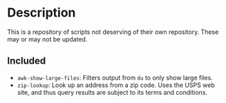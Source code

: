 # Description

This is a repository of scripts not deserving of their own repository. These may or may not be updated.

## Included

* `awk-show-large-files`: Filters output from `du` to only show large files.
* `zip-lookup`: Look up an address from a zip code. Uses the USPS web site, and thus query results are subject to its terms and conditions.
